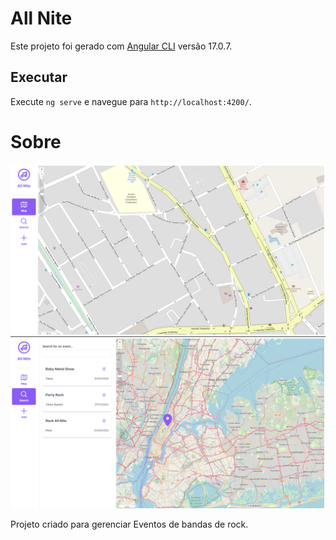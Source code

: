 # All Nite

Este projeto foi gerado com [Angular CLI](https://github.com/angular/angular-cli) versão 17.0.7.

## Executar

Execute `ng serve` e navegue para `http://localhost:4200/`.

# Sobre

![](https://github.com/Paulo-Henrique-Silva/all-nite/blob/master/images/img1.png)
![](https://github.com/Paulo-Henrique-Silva/all-nite/blob/master/images/img2.png)

Projeto criado para gerenciar Eventos de bandas de rock. 